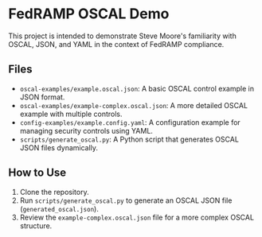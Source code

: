 # FedRAMP OSCAL Demo

This project is intended to demonstrate Steve Moore's familiarity with OSCAL, JSON, and YAML in the context of FedRAMP compliance.

## Files
- `oscal-examples/example.oscal.json`: A basic OSCAL control example in JSON format.
- `oscal-examples/example-complex.oscal.json`: A more detailed OSCAL example with multiple controls.
- `config-examples/example.config.yaml`: A configuration example for managing security controls using YAML.
- `scripts/generate_oscal.py`: A Python script that generates OSCAL JSON files dynamically.

## How to Use
1. Clone the repository.
2. Run `scripts/generate_oscal.py` to generate an OSCAL JSON file (`generated_oscal.json`).
3. Review the `example-complex.oscal.json` file for a more complex OSCAL structure.
